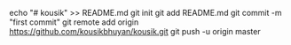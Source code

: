 echo "# kousik" >> README.md
git init
git add README.md
git commit -m "first commit"
git remote add origin https://github.com/kousikbhuyan/kousik.git
git push -u origin master
